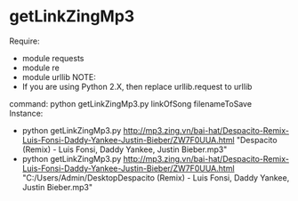 # getLinkZingMp3

Require:
+ module requests
+ module re
+ module urllib
NOTE:
+ If you are using Python 2.X, then replace urllib.request to urllib

command: python getLinkZingMp3.py linkOfSong filenameToSave<br>
Instance:
+ python getLinkZingMp3.py http://mp3.zing.vn/bai-hat/Despacito-Remix-Luis-Fonsi-Daddy-Yankee-Justin-Bieber/ZW7F0UUA.html "Despacito (Remix) - Luis Fonsi, Daddy Yankee, Justin Bieber.mp3"
+ python getLinkZingMp3.py http://mp3.zing.vn/bai-hat/Despacito-Remix-Luis-Fonsi-Daddy-Yankee-Justin-Bieber/ZW7F0UUA.html "C:/Users/Admin/DesktopDespacito (Remix) - Luis Fonsi, Daddy Yankee, Justin Bieber.mp3"


